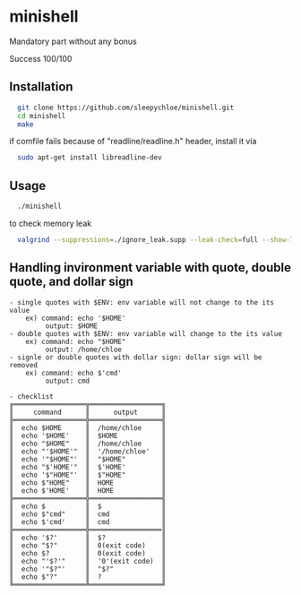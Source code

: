 # minishell

Mandatory part without any bonus

Success 100/100

## Installation

```bash
  git clone https://github.com/sleepychloe/minishell.git
  cd minishell
  make
```

if comfile fails because of "readline/readline.h" header,
install it via

```bash
  sudo apt-get install libreadline-dev
```
    
## Usage

```bash
  ./minishell
```
to check memory leak
```bash
  valgrind --suppressions=./ignore_leak.supp --leak-check=full --show-leak-kinds=all ./minishell
```

## Handling invironment variable with quote, double quote, and dollar sign
```
- single quotes with $ENV: env variable will not change to the its value
    ex) command: echo '$HOME'
         output: $HOME
- double quotes with $ENV: env variable will change to the its value
    ex) command: echo "$HOME"
         output: /home/chloe
- signle or double quotes with dollar sign: dollar sign will be removed
    ex) command: echo $'cmd'
         output: cmd

- checklist
╔══════════════════╦══════════════════╗
║     command      ║      output      ║
╠══════════════════╬══════════════════╣
║  echo $HOME      ║  /home/chloe     ║
║  echo '$HOME'    ║  $HOME           ║
║  echo "$HOME"    ║  /home/chloe     ║
║  echo "'$HOME'"  ║  '/home/chloe'   ║
║  echo '"$HOME"'  ║  "$HOME"         ║
║  echo "$'HOME'"  ║  $'HOME'         ║
║  echo '$"HOME"'  ║  $"HOME"         ║
║  echo $"HOME"    ║  HOME            ║
║  echo $'HOME'    ║  HOME            ║
╠══════════════════╬══════════════════╣
║  echo $          ║  $               ║
║  echo $"cmd"     ║  cmd             ║
║  echo $'cmd'     ║  cmd             ║
╠══════════════════╬══════════════════║
║  echo '$?'       ║  $?              ║
║  echo "$?"       ║  0(exit code)    ║
║  echo $?         ║  0(exit code)    ║
║  echo "'$?'"     ║  '0'(exit code)  ║
║  echo '"$?"'     ║  "$?"            ║
║  echo $"?"       ║  ?               ║
╚══════════════════╩══════════════════╝
```

